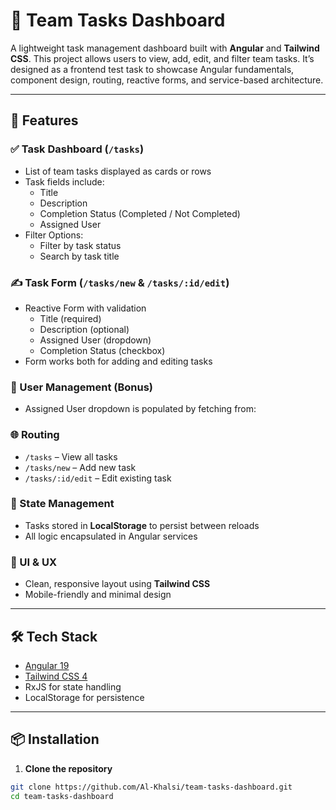 # 🧩 Team Tasks Dashboard

A lightweight task management dashboard built with **Angular** and **Tailwind CSS**. This project allows users to view, add, edit, and filter team tasks. It’s designed as a frontend test task to showcase Angular fundamentals, component design, routing, reactive forms, and service-based architecture.

---

## 🚀 Features

### ✅ Task Dashboard (`/tasks`)
- List of team tasks displayed as cards or rows
- Task fields include:
  - Title
  - Description
  - Completion Status (Completed / Not Completed)
  - Assigned User
- Filter Options:
  - Filter by task status
  - Search by task title

### ✍️ Task Form (`/tasks/new` & `/tasks/:id/edit`)
- Reactive Form with validation
  - Title (required)
  - Description (optional)
  - Assigned User (dropdown)
  - Completion Status (checkbox)
- Form works both for adding and editing tasks

### 👥 User Management (Bonus)
- Assigned User dropdown is populated by fetching from:


### 🌐 Routing
- `/tasks` – View all tasks
- `/tasks/new` – Add new task
- `/tasks/:id/edit` – Edit existing task

### 💾 State Management
- Tasks stored in **LocalStorage** to persist between reloads
- All logic encapsulated in Angular services

### 🎨 UI & UX
- Clean, responsive layout using **Tailwind CSS**
- Mobile-friendly and minimal design

---

## 🛠️ Tech Stack

- [Angular 19](https://angular.io/)
- [Tailwind CSS 4](https://tailwindcss.com/)
- RxJS for state handling
- LocalStorage for persistence

---

## 📦 Installation

1. **Clone the repository**
 ```bash
 git clone https://github.com/Al-Khalsi/team-tasks-dashboard.git
 cd team-tasks-dashboard
